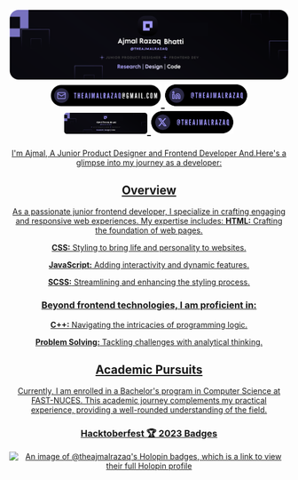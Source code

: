 <div>
<h1 align="center">
	<img src="/gitcover.svg">
 <a href="mailto:theajmalrazaq@gmail.com" target="blank"><img src="email.svg" width="200px"/>
	 <a href="https://www.linkedin.com/in/theajmalrazaq/"><img src="link.svg" width="150px"/>
	 <a href="https://github.com/theajmalrazaq"><img src="git.svg" width="150px"/>
	 <a href="https://x.com/theajmalrazaq"><img src="x.svg" width="150px"/>
</h1>
</div>
 





	
<div align="center">

I'm Ajmal, A Junior Product Designer and Frontend Developer And.Here's a glimpse into my journey as a developer:

## Overview

As a passionate junior frontend developer, I specialize in crafting engaging and responsive web experiences. My expertise includes:
**HTML:** Crafting the foundation of web pages.

**CSS:** Styling to bring life and personality to websites.

**JavaScript:** Adding interactivity and dynamic features.

**SCSS:** Streamlining and enhancing the styling process.




### Beyond frontend technologies, I am proficient in:

**C++:** Navigating the intricacies of programming logic.

**Problem Solving:** Tackling challenges with analytical thinking.

## Academic Pursuits

Currently, I am enrolled in a Bachelor's program in Computer Science at FAST-NUCES. This academic journey complements my practical experience, providing a well-rounded understanding of the field.

 
<h3>Hacktoberfest 🏆 2023 Badges</h3>
	
[![An image of @theajmalrazaq's Holopin badges, which is a link to view their full Holopin profile](https://holopin.me/theajmalrazaq)](https://holopin.io/@theajmalrazaq)

</div>
